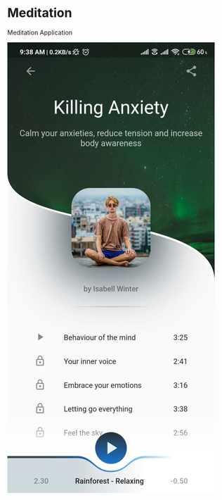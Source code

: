 # Meditation

Meditation Application


![alt text](https://raw.githubusercontent.com/krButani/Meditation-Application-Using-Flutter/master/assets/screenshot.jpg)
